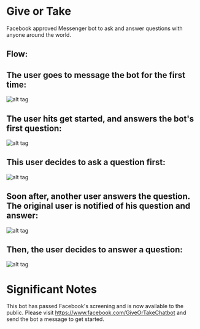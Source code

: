 # Give or Take  
Facebook approved Messenger bot to ask and answer questions with anyone around the world.

## Flow:

## The user goes to message the bot for the first time:

![alt tag](https://github.com/LinusGordon/GiveOrTake/blob/master/welcomeScreen.png)

## The user hits get started, and answers the bot's first question:

![alt tag](https://github.com/LinusGordon/GiveOrTake/blob/master/welcomeMessage.png)

## This user decides to ask a question first:

![alt tag](https://github.com/LinusGordon/GiveOrTake/blob/master/askedQuestion.png)

## Soon after, another user answers the question. The original user is notified of his question and answer:
![alt tag](https://github.com/LinusGordon/GiveOrTake/blob/master/questionAnswered.png)

## Then, the user decides to answer a question:

![alt tag](https://github.com/LinusGordon/GiveOrTake/blob/master/answeredQuestion.png)

# Significant Notes
This bot has passed Facebook's screening and is now available to the public. 
Please visit https://www.facebook.com/GiveOrTakeChatbot and send the bot a message to get started.
